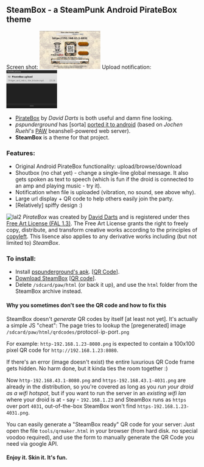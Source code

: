## SteamBox - a SteamPunk Android PirateBox theme

Screen shot:
<a target="_blank" href="https://github.com/thedod/SteamBox/raw/master/gfx/Screenshot.jpg"><img border="0" height="100" src="https://github.com/thedod/SteamBox/raw/master/gfx/Screenshot.jpg" alt="Screenshot"></a>
Upload notification:
<a target="_blank" href="https://github.com/thedod/SteamBox/raw/master/gfx/upload-notification.jpg"><img border="0" height="100" src="https://github.com/thedod/SteamBox/raw/master/gfx/upload-notification.jpg" alt="Upload notification"></a>

* [PirateBox](http://wiki.daviddarts.com/PirateBox) by _David Darts_ is both useful and damn fine looking.
* _pspunderground_ has [sorta] [ported it to android](http://forum.xda-developers.com/showthread.php?t=935157) (based on _Jochen Ruehl's_ [PAW](http://paw-android.fun2code.de/) beanshell-powered web server).
* **SteamBox** is a theme for that project.

### Features:

* Original Android PirateBox functionality: upload/browse/download
* Shoutbox (no chat yet) - change a single-line global message. It also gets spoken as text to speech
  (which is fun if the droid is connected to an amp and playing music - try it).
* Notification when file is uploaded (vibration, no sound, see above why).
* Large url display + QR code to help others easily join the party.
* [Relatively] spiffy design :)

<img width="99" height="33" alt="lal2" src="http://artlibre.org/wp-content/lal2.png" title="lal2" class="alignnone size-full wp-image-632"> _PirateBox_ was created by <a href="http://daviddarts.com">David Darts</a> and is registered under thes
 <a href="http://artlibre.org/licence/lal/en">Free Art License (FAL 1.3)</a>.
The Free Art License grants the right to freely copy, distribute, and transform creative works according to the principles of <a href="http://www.gnu.org/copyleft/copyleft.html">copyleft</a>. This lisence also applies to any derivative works including (but not limited to) _SteamBox_.

### To install:

* Install [pspunderground's apk](http://forum.xda-developers.com/showthread.php?t=935157).
\[[QR Code](http://chart.apis.google.com/chart?cht=qr&chs=100x100&chl=http%3A%2F%2Fforum.xda-developers.com%2Fattachment.php%3Fattachmentid%3D507382%26d%3D1296700316)].
* [Download SteamBox](https://github.com/thedod/SteamBox/archives/master)
\[[QR code](http://chart.apis.google.com/chart?cht=qr&chs=100x100&chl=https%3A%2F%2Fgithub.com%2Fthedod%2FSteamBox%2Fzipball%2Fmaster)].
* Delete `/sdcard/paw/html` (or back it up), and use the `html` folder from the SteamBox archive instead.

#### Why you sometimes don't see the QR code and how to fix this

SteamBox doesn't _generate_ QR codes by itself [at least not yet]. It's actually a simple JS "cheat":
The page tries to lookup the [pregenerated] image `/sdcard/paw/html/qrdcodes/`protocol`-`ip`-`port`.png`

For example: `http-192.168.1.23-8080.png` is expected to contain a 100x100 pixel QR code for `http://192.168.1.23:8080`.

If there's an error (image doesn't exist) the entire luxurious QR Code frame gets hidden. No harm done, but it kinda ties the room together :)

Now `http-192.168.43.1-8080.png` and `https-192.168.43.1-4031.png` are already in the distribution,
so you're covered as long as you _run your droid as a wifi hotspot_, but if you want to run the server
in an _existing wifi lan_ where your droid is at - say -
`192.168.1.23` and SteamBox runs as `https` over port `4031`, out-of-the-box SteamBox won't find `https-192.168.1.23-4031.png`.

You can easily generate a "SteamBox ready" QR code for your server: 
Just open the file `tools/qrmaker.html` in your browser (from hard disk. no special voodoo required),
and use the form to manually generate the QR Code you need via google API.

#### Enjoy it. Skin it. It's fun.
